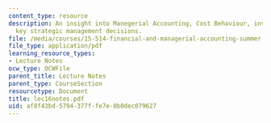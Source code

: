```yaml
---
content_type: resource
description: An insight into Manegerial Accounting, Cost Behaviour, inventory counting,
  key strategic management decisions.
file: /media/courses/15-514-financial-and-managerial-accounting-summer-2003/af8f43bd5794377ffe7e0b0dec079627_lec16notes.pdf
file_type: application/pdf
learning_resource_types:
- Lecture Notes
ocw_type: OCWFile
parent_title: Lecture Notes
parent_type: CourseSection
resourcetype: Document
title: lec16notes.pdf
uid: af8f43bd-5794-377f-fe7e-0b0dec079627
---
```

